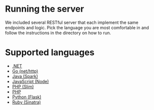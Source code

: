 # Running the server

We included several RESTful server that each implement the same endpoints and logic.
Pick the language you are most comfortable in and follow the instructions in the directory on how to run.

# Supported languages

* [.NET](dotnet/README.md)
* [Go (net/http)](go/README.md)
* [Java (Spark)](java/README.md)
* [JavaScript (Node)](node/README.md)
* [PHP (Slim)](php-slim/README.md)
* [PHP](php/README.md)
* [Python (Flask)](python/README.md)
* [Ruby (Sinatra)](ruby/README.md)
